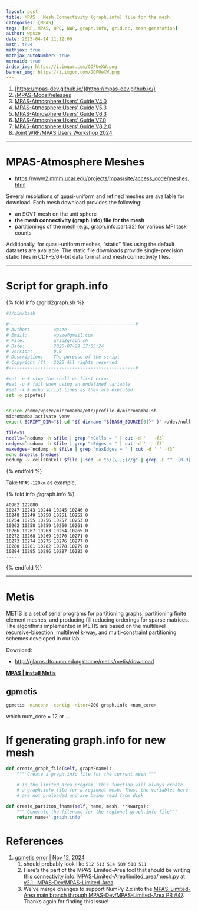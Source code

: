 ```yaml
---
layout: post
title: MPAS | Mesh Connectivity (graph.info) file for the mesh
categories: [MPAS]
tags: [WRF, MPAS, HPC, NWP, graph.info, grid.nc, mesh generation]
author: wpsze
date: 2025-04-14 11:12:00
math: true
mathjax: true
mathjax_autoNumber: true
mermaid: true
index_img: https://i.imgur.com/GOFUeXW.png
banner_img: https://i.imgur.com/GOFUeXW.png
---
```


1. [https://mpas-dev.github.io/](https://mpas-dev.github.io/)
2. [/MPAS-Model/releases](https://github.com/MPAS-Dev/MPAS-Model/releases)
3. [MPAS-Atmosphere Users' Guide V4.0](https://www2.mmm.ucar.edu/projects/mpas/mpas_atmosphere_users_guide_4.0.pdf)
4. [MPAS-Atmosphere Users' Guide V5.3](https://www2.mmm.ucar.edu/projects/mpas/mpas_atmosphere_users_guide_5.3.pdf)
5. [MPAS-Atmosphere Users' Guide V6.3](https://www2.mmm.ucar.edu/projects/mpas/mpas_atmosphere_users_guide_6.3.pdf)
6. [MPAS-Atmosphere Users' Guide V7.0](https://www2.mmm.ucar.edu/projects/mpas/mpas_atmosphere_users_guide_7.0.pdf)
7. [MPAS-Atmosphere Users' Guide V8.2.0](https://www2.mmm.ucar.edu/projects/mpas/mpas_atmosphere_users_guide_8.2.0.pdf)
8. [Joint WRF/MPAS Users Workshop 2024](https://www.mmm.ucar.edu/events/133129/agenda)

---

# MPAS-Atmosphere Meshes

- <https://www2.mmm.ucar.edu/projects/mpas/site/access_code/meshes.html>

Several resolutions of quasi-uniform and refined meshes are available for download. Each mesh download provides the following:

- an SCVT mesh on the unit sphere
- **the mesh connectivity (graph.info) file for the mesh**
- partitionings of the mesh (e.g., graph.info.part.32) for various MPI task counts

Additionally, for quasi-uniform meshes, “static” files using the default datasets are available. The static file downloads provide single-precision static files in CDF-5/64-bit data format and mesh connectivity files.

---

# Script for graph.info

{% fold info @grid2graph.sh %}
```sh
#!/bin/bash

#------------------------------------------------#
# Author:         wpsze
# Email:          wpsze@gmail.com
# File:           grid2graph.sh
# Date:           2025-07-29 17:05:24
# Version:        0.0 
# Description:    The purpose of the script
# Copyright (C):  2025 All rights reserved
#------------------------------------------------#

#set -e # stop the shell on first error
#set -u # fail when using an undefined variable
#set -x # echo script lines as they are executed
set -o pipefail


source /home/wpsze/micromamba/etc/profile.d/micromamba.sh
micromamba activate venv
export SCRIPT_DIR="$( cd "$( dirname "${BASH_SOURCE[0]}" )" >/dev/null 2>&1 && pwd )"

file=$1
ncells=`ncdump -h $file | grep "nCells = " | cut -d ' ' -f3`
nedges=`ncdump -h $file | grep "nEdges = " | cut -d ' ' -f3`
maxedges=`ncdump -h $file | grep "maxEdges = " | cut -d ' ' -f3`
echo $ncells $nedges
ncdump -v cellsOnCell $file | sed -e "s/[\,,;]//g" | grep -E "^  [0-9][0-9]*" | awk '{ while(++i<=NF) printf (!a[$i]++) ? $i FS : ""; i=split("",a); print ""}'
```
{% endfold %}

Take `MPAS-120km` as example,

{% fold info @graph.info %}
```console
40962 122880
10247 10243 10244 10245 10246 0 
10248 10249 10250 10251 10252 0 
10254 10255 10256 10257 10253 0 
10262 10258 10259 10260 10261 0 
10266 10267 10263 10264 10265 0 
10272 10268 10269 10270 10271 0 
10273 10274 10275 10276 10277 0 
10280 10281 10282 10278 10279 0 
10284 10285 10286 10287 10283 0
......
```
{% endfold %}

---

# Metis

METIS is a set of serial programs for partitioning graphs, partitioning finite element meshes, and producing fill reducing orderings for sparse matrices. The algorithms implemented in METIS are based on the multilevel recursive-bisection, multilevel k-way, and multi-constraint partitioning schemes developed in our lab.

Download:
- <http://glaros.dtc.umn.edu/gkhome/metis/metis/download>

[**MPAS | install Metis**](https://waipangsze.github.io/2024/05/31/MPAS_install_metis_error/)

## gpmetis

```sh
gpmetis -minconn -contig -niter=200 graph.info <num_core>
```

which num_core = 12 or ...


# If generating graph.info for new mesh

```limited_area/mesh.py
def create_graph_file(self, graphFname):
    """ Create a graph.info file for the current mesh """

    # In the limited_area program, this function will always create
    # a graph.info file for a regional mesh. Thus, the variables here
    # are not preloaded and are being read from disk
```

```limited_area/limited_area.py
def create_partiton_fname(self, name, mesh, **kwargs):
    """ Generate the filename for the regional graph.info file"""
    return name+'.graph.info'
```

# References

1. [gpmetis error | Nov 12, 2024](https://forum.mmm.ucar.edu/threads/gpmetis-error.19844/#post-48136)
   1. should probably look like `512 513 514 509 510 511`
   2. Here's the part of the MPAS-Limited-Area tool that should be writing this connectivity info: [MPAS-Limited-Area/limited_area/mesh.py at v2.1 · MPAS-Dev/MPAS-Limited-Area](https://github.com/MPAS-Dev/MPAS-Limited-Area/blob/v2.1/limited_area/mesh.py#L180-L186).
   3. We've merge changes to support NumPy 2.x into the [MPAS-Limited-Area main branch through MPAS-Dev/MPAS-Limited-Area PR #47](https://github.com/MPAS-Dev/MPAS-Limited-Area/pull/47). Thanks again for finding this issue!